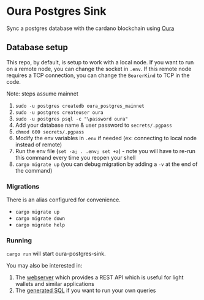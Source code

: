 # Oura Postgres Sink

Sync a postgres database with the cardano blockchain using [Oura](https://github.com/txpipe/oura)

## Database setup

This repo, by default, is setup to work with a local node. If you want to run on a remote node, you can change the socket in `.env`. If this remote node requires a TCP connection, you can change the `BearerKind` to TCP in the code.

Note: steps assume mainnet

1. `sudo -u postgres createdb oura_postgres_mainnet`
1. `sudo -u postgres createuser oura`
1. `sudo -u postgres psql -c "\password oura"`
1. Add your database name & user password to `secrets/.pgpass`
1. `chmod 600 secrets/.pgpass`
1. Modify the env variables in `.env` if needed (ex: connecting to local node instead of remote)
1. Run the env file (`set -a; . .env; set +a`) - note you will have to re-run this command every time you reopen your shell
1. `cargo migrate up` (you can debug migration by adding a `-v` at the end of the command)

### Migrations

There is an alias configured for convenience.

- `cargo migrate up`
- `cargo migrate down`
- `cargo migrate help`

### Running

`cargo run` will start oura-postgres-sink.

You may also be interested in:

1. The [webserver](./webserver/) which provides a REST API which is useful for light wallets and similar applications
2. The [generated SQL](./webserver/bin/schema.sql) if you want to run your own queries
